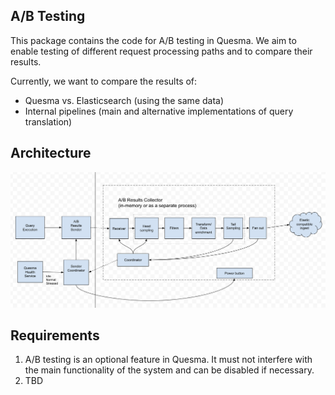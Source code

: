 
A/B Testing
---


This package contains the code for A/B testing in Quesma. We aim to enable testing of different request processing paths and to compare their results.

Currently, we want to compare the results of:
- Quesma vs. Elasticsearch (using the same data)
- Internal pipelines (main and alternative implementations of query translation)


Architecture
---

![Architecture](./ab.png)

Requirements
---

1. A/B testing is an optional feature in Quesma. It must not interfere with the main functionality of the system and can be disabled if necessary.
2. TBD







